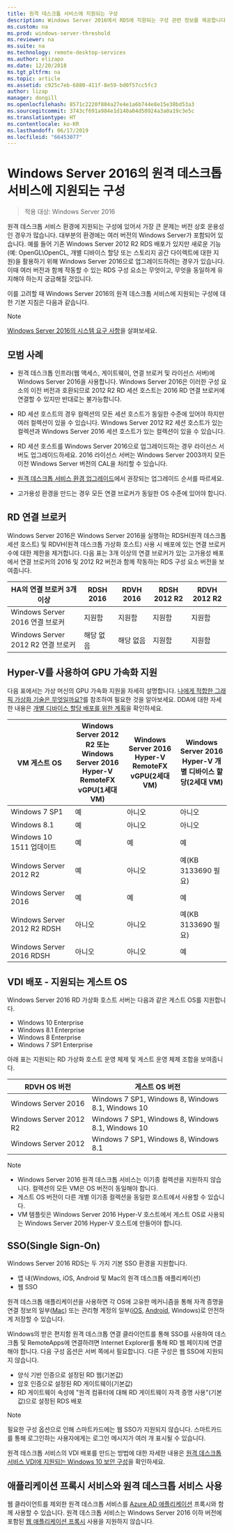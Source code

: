 ```yaml
---
title: 원격 데스크톱 서비스에 지원되는 구성
description: Windows Server 2016에서 RDS에 지원되는 구성 관련 정보를 제공합니다.
ms.custom: na
ms.prod: windows-server-threshold
ms.reviewer: na
ms.suite: na
ms.technology: remote-desktop-services
ms.author: elizapo
ms.date: 12/20/2018
ms.tgt_pltfrm: na
ms.topic: article
ms.assetid: c925c7eb-6880-411f-8e59-bd0f57cc5fc3
author: lizap
manager: dongill
ms.openlocfilehash: 8571c2220f804a27e4e1a6b744e8e15e38bd53a3
ms.sourcegitcommit: 3743cf691a984e1d140a04d50924a3a0a19c3e5c
ms.translationtype: HT
ms.contentlocale: ko-KR
ms.lasthandoff: 06/17/2019
ms.locfileid: "66453077"
---
```

# <a name="supported-configurations-for-remote-desktop-services-in-windows-server-2016"></a>Windows Server 2016의 원격 데스크톱 서비스에 지원되는 구성

> 적용 대상: Windows Server 2016

원격 데스크톱 서비스 환경에 지원되는 구성에 있어서 가장 큰 문제는 버전 상호 운용성인 경우가 많습니다. 대부분의 환경에는 여러 버전의 Windows Server가 포함되어 있습니다. 예를 들어 기존 Windows Server 2012 R2 RDS 배포가 있지만 새로운 기능(예: OpenGL\OpenCL, 개별 디바이스 할당 또는 스토리지 공간 다이렉트에 대한 지원)을 활용하기 위해 Windows Server 2016으로 업그레이드하려는 경우가 있습니다. 이때 여러 버전과 함께 작동할 수 있는 RDS 구성 요소는 무엇이고, 무엇을 동일하게 유지해야 하는지 궁금해질 것입니다.

이를 고려할 때 Windows Server 2016의 원격 데스크톱 서비스에 지원되는 구성에 대한 기본 지침은 다음과 같습니다.

> [!NOTE]
> [Windows Server 2016의 시스템 요구 사항](../../get-started/system-requirements.md)을 살펴보세요.

## <a name="best-practices"></a>모범 사례
- 원격 데스크톱 인프라(웹 액세스, 게이트웨이, 연결 브로커 및 라이선스 서버)에 Windows Server 2016을 사용합니다. Windows Server 2016은 이러한 구성 요소의 이전 버전과 호환되므로 2012 R2 RD 세션 호스트는 2016 RD 연결 브로커에 연결할 수 있지만 반대로는 불가능합니다.

- RD 세션 호스트의 경우 컬렉션의 모든 세션 호스트가 동일한 수준에 있어야 하지만 여러 컬렉션이 있을 수 있습니다. Windows Server 2012 R2 세션 호스트가 있는 컬렉션과 Windows Server 2016 세션 호스트가 있는 컬렉션이 있을 수 있습니다.

- RD 세션 호스트를 Windows Server 2016으로 업그레이드하는 경우 라이선스 서버도 업그레이드하세요. 2016 라이선스 서버는 Windows Server 2003까지 모든 이전 Windows Server 버전의 CAL을 처리할 수 있습니다.

- [원격 데스크톱 서비스 환경 업그레이드](upgrade-to-rds.md#flow-for-deployment-upgrades)에서 권장되는 업그레이드 순서를 따르세요. 

- 고가용성 환경을 만드는 경우 모든 연결 브로커가 동일한 OS 수준에 있어야 합니다.

## <a name="rd-connection-brokers"></a>RD 연결 브로커

Windows Server 2016은 Windows Server 2016을 실행하는 RDSH(원격 데스크톱 세션 호스트) 및 RDVH(원격 데스크톱 가상화 호스트) 사용 시 배포에 있는 연결 브로커 수에 대한 제한을 제거합니다. 다음 표는 3개 이상의 연결 브로커가 있는 고가용성 배포에서 연결 브로커의 2016 및 2012 R2 버전과 함께 작동하는 RDS 구성 요소 버전을 보여줍니다.

| HA의 연결 브로커 3개 이상              | RDSH 2016 | RDVH 2016 | RDSH 2012 R2  | RDVH 2012 R2  |
|------------------------------------------|-----------|-----------|---------------|---------------|
| Windows Server 2016 연결 브로커    | 지원함 | 지원함 | 지원함     | 지원함     |
| Windows Server 2012 R2 연결 브로커 | 해당 없음       | 해당 없음       | 지원함     | 지원함     |

## <a name="support-for-gpu-acceleration-with-hyper-v"></a>Hyper-V를 사용하여 GPU 가속화 지원
다음 표에서는 가상 머신의 GPU 가속화 지원을 자세히 설명합니다. [나에게 적합한 그래픽 가상화 기술은 무엇일까요?](rds-graphics-virtualization.md)를 참조하여 필요한 것을 알아보세요. DDA에 대한 자세한 내용은 [개별 디바이스 할당 배포를 위한 계획](../../virtualization/hyper-v/plan/plan-for-deploying-devices-using-discrete-device-assignment.md)을 확인하세요.

|VM 게스트 OS  |Windows Server 2012 R2 또는 Windows Server 2016<br> Hyper-V RemoteFX vGPU(1세대 VM) |  Windows Server 2016  Hyper-V RemoteFX vGPU(2세대 VM) |  Windows Server 2016  Hyper-V 개별 디바이스 할당(2세대 VM) |
|-----------------------------|------------------------------------------------------------|--------------------------------------------------------|---------------------------------------------------------------------|
| Windows 7 SP1               | 예                                                        | 아니오                                                     | 아니오                                                                  |
| Windows 8.1                 | 예                                                        | 아니오                                                     | 아니오                                                                  |
| Windows 10 1511 업데이트      | 예                                                        | 예                                                    | 예                                                                 |
| Windows Server 2012 R2      | 예                                                        | 아니오                                                     | 예(KB 3133690 필요)                                           |
| Windows Server 2016         | 예                                                        | 예                                                    | 예                                                                 |
| Windows Server 2012 R2 RDSH | 아니오                                                         | 아니오                                                     | 예(KB 3133690 필요)                                           |
| Windows Server 2016 RDSH    | 아니오                                                         | 아니오                                                     | 예                                                                 |
## <a name="vdi-deployment--supported-guest-oss"></a>VDI 배포 - 지원되는 게스트 OS 
Windows Server 2016 RD 가상화 호스트 서버는 다음과 같은 게스트 OS를 지원합니다.

- Windows 10 Enterprise
- Windows 8.1 Enterprise 
- Windows 8 Enterprise 
- Windows 7 SP1 Enterprise 

아래 표는 지원되는 RD 가상화 호스트 운영 체제 및 게스트 운영 체제 조합을 보여줍니다.

| RDVH OS 버전        | 게스트 OS 버전           |
| ------------- |-------------|
| Windows Server 2016      | Windows 7 SP1, Windows 8, Windows 8.1, Windows 10 |
| Windows Server 2012 R2   | Windows 7 SP1, Windows 8, Windows 8.1, Windows 10 |
| Windows Server 2012      | Windows 7 SP1, Windows 8, Windows 8.1 |

> [!NOTE]  
> - Windows Server 2016 원격 데스크톱 서비스는 이기종 컬렉션을 지원하지 않습니다. 컬렉션의 모든 VM은 OS 버전이 동일해야 합니다. 
> - 게스트 OS 버전이 다른 개별 이기종 컬렉션을 동일한 호스트에서 사용할 수 있습니다. 
> - VM 템플릿은 Windows Server 2016 Hyper-V 호스트에서 게스트 OS로 사용되는 Windows Server 2016 Hyper-V 호스트에 만들어야 합니다.

## <a name="single-sign-on-sso"></a>SSO(Single Sign-On)
Windows Server 2016 RDS는 두 가지 기본 SSO 환경을 지원합니다.

 - 앱 내(Windows, iOS, Android 및 Mac의 원격 데스크톱 애플리케이션)
 - 웹 SSO
 
원격 데스크톱 애플리케이션을 사용하면 각 OS에 고유한 메커니즘을 통해 자격 증명을 연결 정보의 일부([Mac](clients/remote-desktop-mac.md)) 또는 관리형 계정의 일부([iOS](clients/remote-desktop-ios.md#manage-your-user-accounts), [Android](clients/remote-desktop-android.md#manage-your-user-accounts), Windows)로 안전하게 저장할 수 있습니다.

Windows의 받은 편지함 원격 데스크톱 연결 클라이언트를 통해 SSO를 사용하여 데스크톱 및 RemoteApps에 연결하려면 Internet Explorer를 통해 RD 웹 페이지에 연결해야 합니다. 다음 구성 옵션은 서버 쪽에서 필요합니다. 다른 구성은 웹 SSO에 지원되지 않습니다.

 - 양식 기반 인증으로 설정된 RD 웹(기본값)
 - 암호 인증으로 설정된 RD 게이트웨이(기본값)
 - RD 게이트웨이 속성에 "원격 컴퓨터에 대해 RD 게이트웨이 자격 증명 사용"(기본값)으로 설정된 RDS 배포

> [!NOTE]
> 필요한 구성 옵션으로 인해 스마트카드에는 웹 SSO가 지원되지 않습니다. 스마트카드를 통해 로그인하는 사용자에게는 로그인 메시지가 여러 개 표시될 수 있습니다.

원격 데스크톱 서비스의 VDI 배포를 만드는 방법에 대한 자세한 내용은 [원격 데스크톱 서비스 VDI에 지원되는 Windows 10 보안 구성](rds-vdi-supported-config.md)을 확인하세요.

## <a name="using-remote-desktop-services-with-application-proxy-services"></a>애플리케이션 프록시 서비스와 원격 데스크톱 서비스 사용

웹 클라이언트를 제외한 원격 데스크톱 서비스를 [Azure AD 애플리케이션](https://docs.microsoft.com/azure/active-directory/application-proxy-publish-remote-desktop) 프록시와 함께 사용할 수 있습니다. 원격 데스크톱 서비스는 Windows Server 2016 이하 버전에 포함된 [웹 애플리케이션 프록시](https://docs.microsoft.com/windows-server/remote/remote-access/web-application-proxy/web-application-proxy-windows-server) 사용을 지원하지 않습니다.
